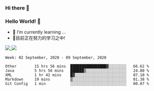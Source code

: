 ### Hi there 👋
### Hello World! 🙌

- 🌱 I’m currently learning ...
- 📖目前正在努力的学习之中!

<a href="https://github.com/anuraghazra/github-readme-stats">
  <img src="https://github-readme-stats.vercel.app/api?username=keyboardWithDream&show_icons=true&repo=github-readme-stats" />
</a>
<a href="https://github.com/anuraghazra/convoychat">
  <img src="https://github-readme-stats.vercel.app/api/top-langs/?username=keyboardWithDream&layout=compact&repo=convoychat" />
</a>



<!--START_SECTION:waka-->
```text
Week: 02 September, 2020 - 09 September, 2020

Other        15 hrs 56 mins  ████████████████▓░░░░░░░░   66.62 % 
Java         5 hrs 56 mins   ██████▒░░░░░░░░░░░░░░░░░░   24.80 % 
XML          1 hr 42 mins    █▓░░░░░░░░░░░░░░░░░░░░░░░   07.10 % 
Markdown     19 mins         ▒░░░░░░░░░░░░░░░░░░░░░░░░   01.38 % 
Git Config   1 min           ░░░░░░░░░░░░░░░░░░░░░░░░░   00.07 % 
```
<!--END_SECTION:waka-->
